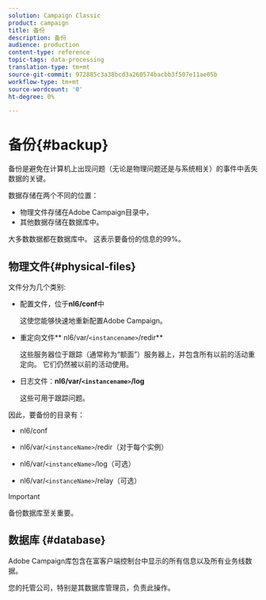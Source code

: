 ```yaml
---
solution: Campaign Classic
product: campaign
title: 备份
description: 备份
audience: production
content-type: reference
topic-tags: data-processing
translation-type: tm+mt
source-git-commit: 972885c3a38bcd3a260574bacbb3f507e11ae05b
workflow-type: tm+mt
source-wordcount: '0'
ht-degree: 0%

---
```



# 备份{#backup}

备份是避免在计算机上出现问题（无论是物理问题还是与系统相关）的事件中丢失数据的关键。

数据存储在两个不同的位置：

* 物理文件存储在Adobe Campaign目录中，
* 其他数据存储在数据库中。

大多数数据都在数据库中。 这表示要备份的信息的99%。

## 物理文件{#physical-files}

文件分为几个类别:

* 配置文件，位于&#x200B;**nl6/conf**&#x200B;中

   这使您能够快速地重新配置Adobe Campaign。

* 重定向文件** nl6/var/`<instancename>`/redir**

   这些服务器位于跟踪（通常称为“额面”）服务器上，并包含所有以前的活动重定向。 它们仍然被以前的活动使用。

* 日志文件：**nl6/var/`<instancename>`/log**

   这些可用于跟踪问题。

因此，要备份的目录有：

* nl6/conf

* nl6/var/`<instanceName>`/redir（对于每个实例）

* nl6/var/`<instanceName>`/log（可选）

* nl6/var/`<instanceName>`/relay（可选）

>[!IMPORTANT]
>
>备份数据库至关重要。

## 数据库 {#database}

Adobe Campaign库包含在富客户端控制台中显示的所有信息以及所有业务线数据。

您的托管公司，特别是其数据库管理员，负责此操作。
